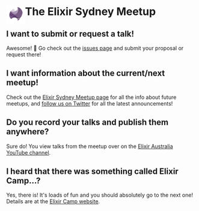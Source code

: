 # <img src="./elixir_au_logo.png" align="left" height="50" />The Elixir Sydney Meetup

## I want to submit or request a talk!

Awesome! :tada: Go check out the [issues page][] and submit your proposal
or request there!

## I want information about the current/next meetup!

Check out the [Elixir Sydney Meetup page][] for all the info about future
meetups, and [follow us on Twitter][ElixirSydney Twitter] for all the latest
announcements!

## Do you record your talks and publish them anywhere?

Sure do! You view talks from the meetup over on the [Elixir Australia YouTube
channel][].

## I heard that there was something called Elixir Camp...?

Yes, there is! It's loads of fun and you should absolutely go to the next one!
Details are at the [Elixir Camp website][].

[Elixir Australia YouTube channel]: https://www.youtube.com/channel/UCiiwKgYqO9TIfgSZmbJIxjQ
[Elixir Camp website]: https://elixir.camp/
[ElixirSydney Twitter]: https://twitter.com/ElixirSydney
[Elixir Sydney Meetup page]: https://www.meetup.com/elixir-sydney/
[issues page]: https://github.com/elixirsydney/elixirsydney/issues

